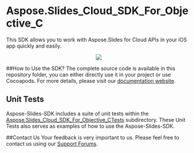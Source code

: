 # Aspose.Slides_Cloud_SDK_For_Objective_C
This SDK allows you to work with Aspose.Slides for Cloud APIs in your iOS app quickly and easily.

<p align="center">
  <a title="Download complete Aspose.Slides for Cloud source code" href="https://github.com/asposeslides/Aspose_slides_Cloud/archive/master.zip">
	<img src="https://raw.github.com/AsposeExamples/java-examples-dashboard/master/images/downloadZip-Button-Large.png" />
  </a>
</p>

##How to Use the SDK?
The complete source code is available in this repository folder, you can either directly use it in your project or use Cocoapods. For more details, please visit our [documentation website](https://docs.aspose.com/display/slidescloud/Available+SDKs).

## Unit Tests
Aspose-Slides-SDK includes a suite of unit tests within the [Aspose.Slides_Cloud_SDK_For_Objective_CTests](https://github.com/aspose-slides/Aspose.Slides-for-Cloud/blob/master/SDKs/Aspose.Slides-Cloud-SDK-for-ObjectiveC/Aspose.Slides_Cloud_SDK_for_ObjectiveCTests/slides/ASPSlidesApiTestCase.m) subdirectory. These Unit Tests also serves as examples of how to use the Aspose-Slides-SDK.

##Contact Us
Your feedback is very important to us. Please feel free to contact us using our [Support Forums](https://www.aspose.com/community/forums/).
